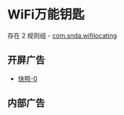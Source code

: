 # WiFi万能钥匙

存在 2 规则组 - [com.snda.wifilocating](/src/apps/com.snda.wifilocating.ts)

## 开屏广告

- [快照-0](https://i.gkd.li/import/12472605)

## 内部广告
